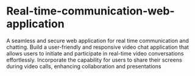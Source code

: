 # Real-time-communication-web-application
A seamless and secure web application for real time communication and chatting.
Build a user-friendly and responsive video chat application 
that allows users to initiate and participate in real-time video conversations effortlessly.
Incorporate the capability for users to share their screens during video calls, 
enhancing collaboration and presentations
